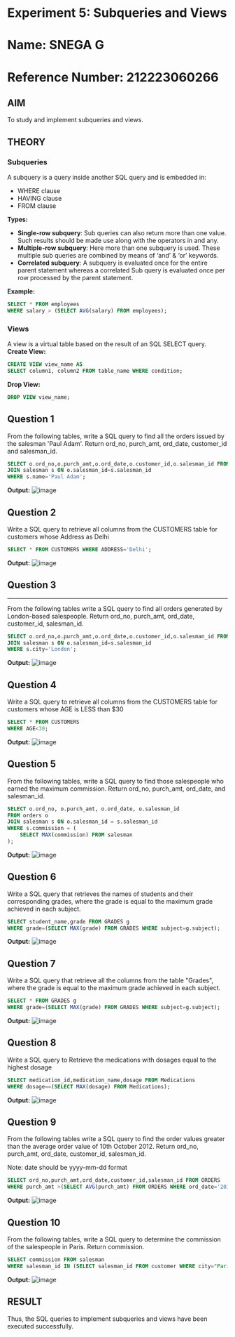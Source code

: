 # Experiment 5: Subqueries and Views
# Name: SNEGA G
# Reference Number: 212223060266
## AIM
To study and implement subqueries and views.

## THEORY

### Subqueries
A subquery is a query inside another SQL query and is embedded in:
- WHERE clause
- HAVING clause
- FROM clause

**Types:**
- **Single-row subquery**:
  Sub queries can also return more than one value. Such results should be made use along with the operators in and any.
- **Multiple-row subquery**:
  Here more than one subquery is used. These multiple sub queries are combined by means of ‘and’ & ‘or’ keywords.
- **Correlated subquery**:
  A subquery is evaluated once for the entire parent statement whereas a correlated Sub query is evaluated once per row processed by the parent statement.

**Example:**
```sql
SELECT * FROM employees
WHERE salary > (SELECT AVG(salary) FROM employees);
```
### Views
A view is a virtual table based on the result of an SQL SELECT query.
**Create View:**
```sql
CREATE VIEW view_name AS
SELECT column1, column2 FROM table_name WHERE condition;
```
**Drop View:**
```sql
DROP VIEW view_name;
```

**Question 1**
--
From the following tables, write a SQL query to find all the orders issued by the salesman 'Paul Adam'. Return ord_no, purch_amt, ord_date, customer_id and salesman_id.

```sql
SELECT o.ord_no,o.purch_amt,o.ord_date,o.customer_id,o.salesman_id FROM orders o
JOIN salesman s ON o.salesman_id=s.salesman_id
WHERE s.name='Paul Adam';
```

**Output:**
![image](https://github.com/user-attachments/assets/79cb4755-4581-40ef-bd39-2a4eaa3cc23c)

**Question 2**
---
Write a SQL query to retrieve all columns from the CUSTOMERS table for customers whose Address as Delhi

```sql
SELECT * FROM CUSTOMERS WHERE ADDRESS='Delhi';
```

**Output:**
![image](https://github.com/user-attachments/assets/f71be423-e3ac-45ef-89d4-fe80de933246)

**Question 3**
---
---
From the following tables write a SQL query to find all orders generated by London-based salespeople. Return ord_no, purch_amt, ord_date, customer_id, salesman_id.
```sql
SELECT o.ord_no,o.purch_amt,o.ord_date,o.customer_id,o.salesman_id FROM orders o
JOIN salesman s ON o.salesman_id=s.salesman_id
WHERE s.city='London';
```

**Output:**
![image](https://github.com/user-attachments/assets/703c46c1-73f1-4be5-81fc-7b5cb214ad9b)

**Question 4**
---
Write a SQL query to retrieve all columns from the CUSTOMERS table for customers whose AGE is LESS than $30
```sql
SELECT * FROM CUSTOMERS
WHERE AGE<30;
```

**Output:**
![image](https://github.com/user-attachments/assets/1cc39c77-012b-45a8-a97d-ff1f0a4814ed)

**Question 5**
---
From the following tables, write a SQL query to find those salespeople who earned the maximum commission. Return ord_no, purch_amt, ord_date, and salesman_id.
```sql
SELECT o.ord_no, o.purch_amt, o.ord_date, o.salesman_id
FROM orders o
JOIN salesman s ON o.salesman_id = s.salesman_id
WHERE s.commission = (
    SELECT MAX(commission) FROM salesman
);

```

**Output:**
![image](https://github.com/user-attachments/assets/32863e63-1978-4b28-b0ed-bc2125bf6d43)

**Question 6**
---
Write a SQL query that retrieves the names of students and their corresponding grades, where the grade is equal to the maximum grade achieved in each subject.

```sql
SELECT student_name,grade FROM GRADES g
WHERE grade=(SELECT MAX(grade) FROM GRADES WHERE subject=g.subject);
```

**Output:**
![image](https://github.com/user-attachments/assets/737d1b4f-80d6-4920-bd8b-6ba352d32ee2)

**Question 7**
---
Write a SQL query that retrieve all the columns from the table "Grades", where the grade is equal to the maximum grade achieved in each subject.

```sql
SELECT * FROM GRADES g
WHERE grade=(SELECT MAX(grade) FROM GRADES WHERE subject=g.subject);
```

**Output:**
![image](https://github.com/user-attachments/assets/91fab6d4-49d5-4f92-8021-f0aae11d0c26)

**Question 8**
---
Write a SQL query to Retrieve the medications with dosages equal to the highest dosage
```sql
SELECT medication_id,medication_name,dosage FROM Medications
WHERE dosage==(SELECT MAX(dosage) FROM Medications);
```

**Output:**
![image](https://github.com/user-attachments/assets/a1239bf9-0c6f-427e-ac57-71a49108542f)

**Question 9**
---
From the following tables write a SQL query to find the order values greater than the average order value of 10th October 2012. Return ord_no, purch_amt, ord_date, customer_id, salesman_id.

Note: date should be yyyy-mm-dd format
```sql
SELECT ord_no,purch_amt,ord_date,customer_id,salesman_id FROM ORDERS
WHERE purch_amt >(SELECT AVG(purch_amt) FROM ORDERS WHERE ord_date='2012-10-10');
```

**Output:**
![image](https://github.com/user-attachments/assets/7838c6e1-d2a3-45ef-98b2-efc41a903c9c)

**Question 10**
---
From the following tables, write a SQL query to determine the commission of the salespeople in Paris. Return commission.

```sql
SELECT commission FROM salesman 
WHERE salesman_id IN (SELECT salesman_id FROM customer WHERE city="Paris");
```

**Output:**
![image](https://github.com/user-attachments/assets/d4dccc55-702d-4b50-aa88-59fcd74b410f)


## RESULT
Thus, the SQL queries to implement subqueries and views have been executed successfully.

